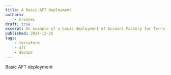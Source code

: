```yaml
---
title: A Basic AFT Deployment
authors:
    - nronnei
draft: true
excerpt: An example of a basic deployment of Account Factory for Terraform (AFT) on AWS.
published: 2024-12-25
tags:
    - terraform
    - aft
    - devops
---
```

Basic AFT deployment